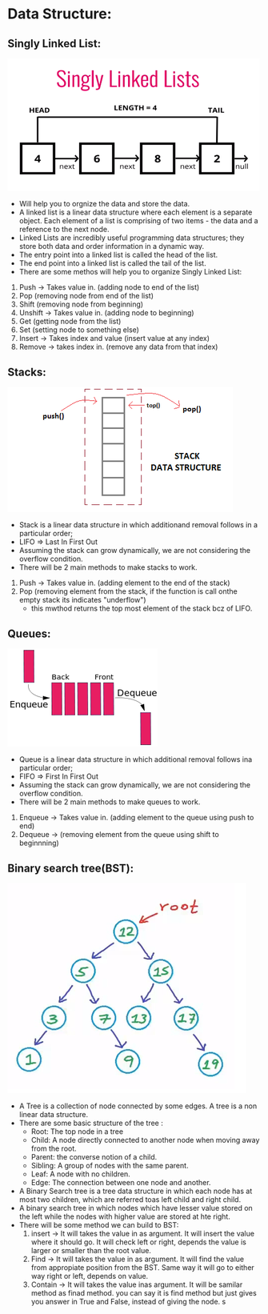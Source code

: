 # Data Structure: 

 ## Singly Linked List:
  ![Getting Started](./images/singly.jpg)
  
  - Will help you to orgnize the data and store the data. 
  - A linked list is a linear data structure where each element is a separate object. Each element of a list is comprising of two items - the data and a reference to the next node. 
  - Linked Lists are incredibly useful programming data structures; they store both data and order information in a dynamic way. 
  - The entry point into a linked list is called the head of the list.
  - The end point into a linked list is called the tail of the list. 
  - There are some methos will help you to organize Singly Linked List:
  1. Push -> Takes value in. (adding node to end of the list)
  2. Pop (removing node from end of the list)
  3. Shift (removing node from beginning)
  4. Unshift -> Takes value in. (adding node to beginning)
  5. Get (getting node from the list)
  6. Set (setting node to something else)
  7. Insert -> Takes index and value (insert value at any index)
  8. Remove -> takes index in. (remove any data from that index)

## Stacks: 
  ![Getting Started](./images/stack.jpg)
   
  - Stack is a linear data structure in which additionand removal follows in a particular order;
  - LIFO => Last In First Out
  - Assuming the stack can grow dynamically, we are not considering the overflow condition. 
  - There will be 2 main methods to make stacks to work. 
  1. Push -> Takes value in. (adding element to the end of the stack)
  2. Pop (removing element from the stack, if the function is call onthe empty stack its indicates "underflow")
      - this mwthod returns the top most element of the stack bcz of LIFO.
    
## Queues:
  ![Getting Started](./images/queue.jpg)

  - Queue is a linear data structure in which additional removal follows ina particular order;
  - FIFO => First In First Out
  - Assuming the stack can grow dynamically, we are not considering the overflow condition. 
  - There will be 2 main methods to make queues to work.
  1. Enqueue -> Takes value in. (adding element to the queue using push to end)
  2. Dequeue -> (removing element from the queue using shift to beginnning)

## Binary search tree(BST):
  ![Getting Started](./images/BST.jpg)

  - A Tree is a collection of node connected by some edges. A tree is a non linear data structure. 
  - There are some basic structure of the tree :
    - Root: The top node in a tree
    - Child: A node directly connected to another node when moving away from the root. 
    - Parent: the converse notion of a child.
    - Sibling: A group of nodes with the same parent. 
    - Leaf: A node with no children.
    - Edge: The connection between one node and another. 
  - A Binary Search tree is a tree data structure in which each node has at most two children, which are referred toas left child and right child. 
  - A binary search tree in which nodes which have lesser value stored on the left while the nodes with higher value are stored at hte right. 
  - There will be some method we can build to BST:
    1. insert -> It will takes the value in as argument. It will insert the value where it should go. It will check left or right, depends the value is larger or smaller than the root value. 
    2. Find -> It will takes the value in as argument. It will find the value from appropiate position from the BST. Same way it will go to either way right or left, depends on value. 
    3. Contain -> It will takes the value inas argument. It will be samilar method as finad method. you can say it is find method but just gives you answer in True and False, instead of giving the node. s



